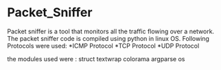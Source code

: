 # Packet_Sniffer

Packet sniffer is a tool that monitors all the traffic flowing over a network. The packet sniffer code is compiled using python in linux OS. Following Protocols were used: *ICMP Protocol *TCP Protocol *UDP Protocol

the modules used were : struct textwrap colorama argparse os
